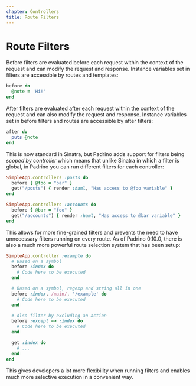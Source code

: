 ```yaml
---
chapter: Controllers
title: Route Filters
---
```


# Route Filters

Before filters are evaluated before each request within the context of the
request and can modify the request and response. Instance variables set in
filters are accessible by routes and templates:

```ruby
before do
  @note = 'Hi!'
end
```

After filters are evaluated after each request within the context of the request
and can also modify the request and response. Instance variables set in before
filters and routes are accessible by after filters:

```ruby
after do
  puts @note
end
```

This is now standard in Sinatra, but Padrino adds support for filters being
_scoped by controller_ which means that unlike Sinatra in which a filter is
global, in Padrino you can run different filters for each controller:

```ruby
SimpleApp.controllers :posts do
  before { @foo = "bar" }
  get("/posts") { render :haml, "Has access to @foo variable" }
end

SimpleApp.controllers :accounts do
  before { @bar = "foo" }
  get("/accounts") { render :haml, "Has access to @bar variable" }
end
```

This allows for more fine-grained filters and prevents the need to have
unnecessary filters running on every route. As of Padrino 0.10.0, there is also
a much more powerful route selection system that has been setup:

```ruby
SimpleApp.controller :example do
  # Based on a symbol
  before :index do
    # Code here to be executed
  end

  # Based on a symbol, regexp and string all in one
  before :index, /main/, '/example' do
    # Code here to be executed
  end

  # Also filter by excluding an action
  before :except => :index do
    # Code here to be executed
  end

  get :index do
    # ...
  end
end
```

This gives developers a lot more flexibility when running filters and enables
much more selective execution in a convenient way.
